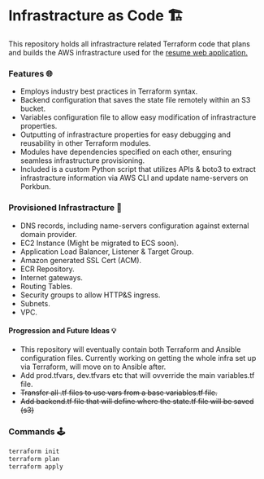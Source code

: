 # Infrastracture as Code 🏗️

This repository holds all infrastracture related Terraform code that plans and builds the AWS infrastracture used for the <a href="https://github.com/assafdori/resume-app" target="_blank">resume web application.</a>

### Features 🌐
- Employs industry best practices in Terraform syntax.
- Backend configuration that saves the state file remotely within an S3 bucket.
- Variables configuration file to allow easy modification of infrastracture properties.
- Outputting of infrastracture properties for easy debugging and reusability in other Terraform modules.
- Modules have dependencies specified on each other, ensuring seamless infrastructure provisioning.
- Included is a custom Python script that utilizes APIs & boto3 to extract infrastracture information via AWS CLI and update name-servers on Porkbun.

### Provisioned Infrastracture 🏰
- DNS records, including name-servers configuration against external domain provider.
- EC2 Instance (Might be migrated to ECS soon).
- Application Load Balancer, Listener & Target Group.
- Amazon generated SSL Cert (ACM).
- ECR Repository.
- Internet gateways.
- Routing Tables.
- Security groups to allow HTTP&S ingress.
- Subnets.
- VPC.

#### Progression and Future Ideas 💡

 - This repository will eventually contain both Terraform and Ansible configuration files. Currently working on getting the whole infra set up via Terraform, will move on to Ansible after.
 - Add prod.tfvars, dev.tfvars etc that will ovverride the main variables.tf file.
 - ~~Transfer all .tf files to use vars from a base variables.tf file.~~
 - ~~Add backend.tf file that will define where the state.tf file will be saved (s3)~~

### Commands 🕹️

```zsh
terraform init
terraform plan
terraform apply
```